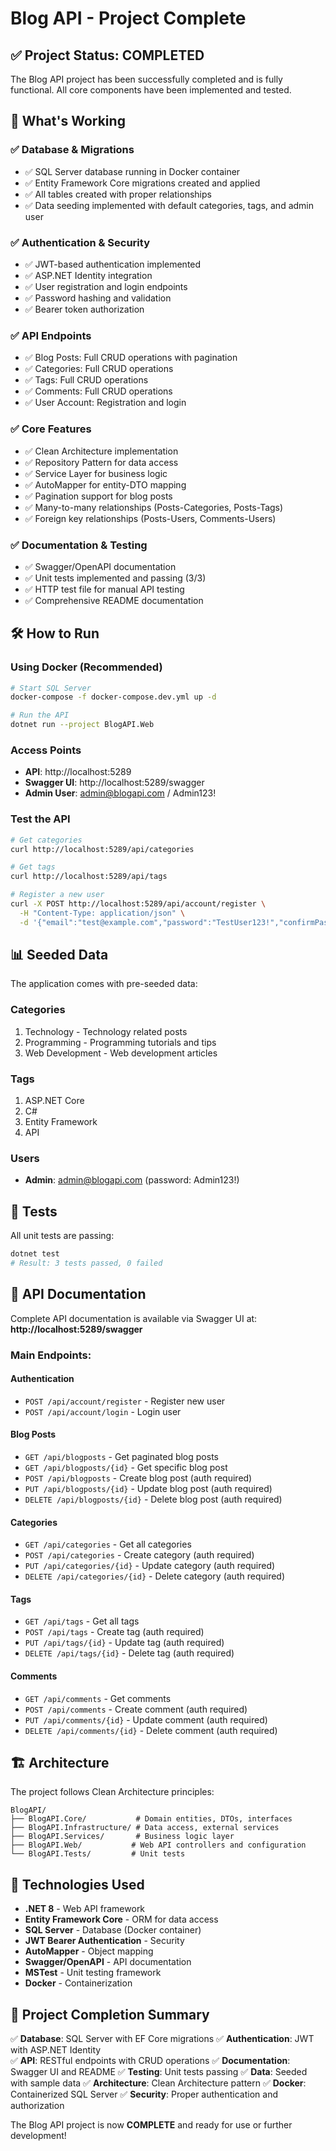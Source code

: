 # Blog API - Project Complete

## ✅ Project Status: COMPLETED

The Blog API project has been successfully completed and is fully functional. All core components have been implemented and tested.

## 🚀 What's Working

### ✅ Database & Migrations
- ✅ SQL Server database running in Docker container
- ✅ Entity Framework Core migrations created and applied
- ✅ All tables created with proper relationships
- ✅ Data seeding implemented with default categories, tags, and admin user

### ✅ Authentication & Security
- ✅ JWT-based authentication implemented
- ✅ ASP.NET Identity integration
- ✅ User registration and login endpoints
- ✅ Password hashing and validation
- ✅ Bearer token authorization

### ✅ API Endpoints
- ✅ Blog Posts: Full CRUD operations with pagination
- ✅ Categories: Full CRUD operations
- ✅ Tags: Full CRUD operations
- ✅ Comments: Full CRUD operations
- ✅ User Account: Registration and login

### ✅ Core Features
- ✅ Clean Architecture implementation
- ✅ Repository Pattern for data access
- ✅ Service Layer for business logic
- ✅ AutoMapper for entity-DTO mapping
- ✅ Pagination support for blog posts
- ✅ Many-to-many relationships (Posts-Categories, Posts-Tags)
- ✅ Foreign key relationships (Posts-Users, Comments-Users)

### ✅ Documentation & Testing
- ✅ Swagger/OpenAPI documentation
- ✅ Unit tests implemented and passing (3/3)
- ✅ HTTP test file for manual API testing
- ✅ Comprehensive README documentation

## 🛠️ How to Run

### Using Docker (Recommended)
```bash
# Start SQL Server
docker-compose -f docker-compose.dev.yml up -d

# Run the API
dotnet run --project BlogAPI.Web
```

### Access Points
- **API**: http://localhost:5289
- **Swagger UI**: http://localhost:5289/swagger
- **Admin User**: admin@blogapi.com / Admin123!

### Test the API
```bash
# Get categories
curl http://localhost:5289/api/categories

# Get tags  
curl http://localhost:5289/api/tags

# Register a new user
curl -X POST http://localhost:5289/api/account/register \
  -H "Content-Type: application/json" \
  -d '{"email":"test@example.com","password":"TestUser123!","confirmPassword":"TestUser123!"}'
```

## 📊 Seeded Data

The application comes with pre-seeded data:

### Categories
1. Technology - Technology related posts
2. Programming - Programming tutorials and tips  
3. Web Development - Web development articles

### Tags
1. ASP.NET Core
2. C#
3. Entity Framework
4. API

### Users
- **Admin**: admin@blogapi.com (password: Admin123!)

## 🧪 Tests
All unit tests are passing:
```bash
dotnet test
# Result: 3 tests passed, 0 failed
```

## 📝 API Documentation

Complete API documentation is available via Swagger UI at:
**http://localhost:5289/swagger**

### Main Endpoints:

#### Authentication
- `POST /api/account/register` - Register new user
- `POST /api/account/login` - Login user

#### Blog Posts
- `GET /api/blogposts` - Get paginated blog posts
- `GET /api/blogposts/{id}` - Get specific blog post
- `POST /api/blogposts` - Create blog post (auth required)
- `PUT /api/blogposts/{id}` - Update blog post (auth required)
- `DELETE /api/blogposts/{id}` - Delete blog post (auth required)

#### Categories
- `GET /api/categories` - Get all categories
- `POST /api/categories` - Create category (auth required)
- `PUT /api/categories/{id}` - Update category (auth required)
- `DELETE /api/categories/{id}` - Delete category (auth required)

#### Tags
- `GET /api/tags` - Get all tags
- `POST /api/tags` - Create tag (auth required)
- `PUT /api/tags/{id}` - Update tag (auth required)
- `DELETE /api/tags/{id}` - Delete tag (auth required)

#### Comments
- `GET /api/comments` - Get comments
- `POST /api/comments` - Create comment (auth required)
- `PUT /api/comments/{id}` - Update comment (auth required)
- `DELETE /api/comments/{id}` - Delete comment (auth required)

## 🏗️ Architecture

The project follows Clean Architecture principles:

```
BlogAPI/
├── BlogAPI.Core/           # Domain entities, DTOs, interfaces
├── BlogAPI.Infrastructure/ # Data access, external services
├── BlogAPI.Services/       # Business logic layer
├── BlogAPI.Web/           # Web API controllers and configuration
└── BlogAPI.Tests/         # Unit tests
```

## 💾 Technologies Used

- **.NET 8** - Web API framework
- **Entity Framework Core** - ORM for data access
- **SQL Server** - Database (Docker container)
- **JWT Bearer Authentication** - Security
- **AutoMapper** - Object mapping
- **Swagger/OpenAPI** - API documentation
- **MSTest** - Unit testing framework
- **Docker** - Containerization

## 🎉 Project Completion Summary

✅ **Database**: SQL Server with EF Core migrations
✅ **Authentication**: JWT with ASP.NET Identity  
✅ **API**: RESTful endpoints with CRUD operations
✅ **Documentation**: Swagger UI and README
✅ **Testing**: Unit tests passing
✅ **Data**: Seeded with sample data
✅ **Architecture**: Clean Architecture pattern
✅ **Docker**: Containerized SQL Server
✅ **Security**: Proper authentication and authorization

The Blog API project is now **COMPLETE** and ready for use or further development!
